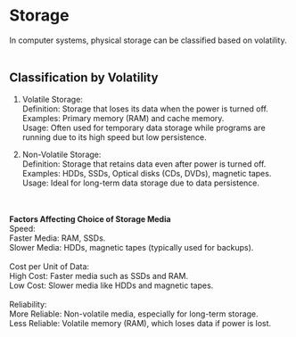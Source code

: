 # Storage
In computer systems, physical storage can be classified based on volatility. <br><br>
## Classification by Volatility

1. Volatile Storage:<br>
Definition: Storage that loses its data when the power is turned off.<br>
Examples: Primary memory (RAM) and cache memory.<br>
Usage: Often used for temporary data storage while programs are running due to its high speed but low persistence.<br>

2. Non-Volatile Storage:<br>
Definition: Storage that retains data even after power is turned off.<br>
Examples: HDDs, SSDs, Optical disks (CDs, DVDs), magnetic tapes.<br>
Usage: Ideal for long-term data storage due to data persistence.<br>

<br><br>
**Factors Affecting Choice of Storage Media** <br>
Speed: <br>
Faster Media: RAM, SSDs.<br>
Slower Media: HDDs, magnetic tapes (typically used for backups).<br>
<br>
Cost per Unit of Data:
<br>
High Cost: Faster media such as SSDs and RAM.<br>
Low Cost: Slower media like HDDs and magnetic tapes.<br><br>
Reliability:<br>
More Reliable: Non-volatile media, especially for long-term storage.<br>
Less Reliable: Volatile memory (RAM), which loses data if power is lost.<br>




